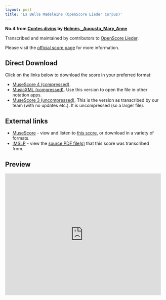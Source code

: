 ```yaml
---
layout: post
title: 'La Belle Madeleine (OpenScore Lieder Corpus)'
---
```


__No.4 from [Contes divins](https://fourscoreandmore.org/openscore/lieder/Holm%C3%A8s%2C_Augusta_Mary_Anne/Contes_divins/) by [Holmès,_Augusta_Mary_Anne](https://fourscoreandmore.org/openscore/lieder/Holm%C3%A8s%2C_Augusta_Mary_Anne)__

Transcribed and maintained by contributors to [OpenScore Lieder].

Please visit the [official score page] for more information.

[official score page]: https://musescore.com/openscore-lieder-corpus/scores/5925129
[OpenScore Lieder]: https://musescore.com/openscore-lieder-corpus

## Direct Download

Click on the links below to download the score in your preferred format:
- [MuseScore 4 (compressed)](https://fourscoreandmore.org/openscore/lieder/Holm%C3%A8s%2C_Augusta_Mary_Anne/Contes_divins/4_La_Belle_Madeleine.mscz).
- [MusicXML (compressed)](https://fourscoreandmore.org/openscore/lieder/Holm%C3%A8s%2C_Augusta_Mary_Anne/Contes_divins/4_La_Belle_Madeleine.mxl). Use this version to open the file in other notation apps.
- [MuseScore 3 (uncompressed)](https://raw.githubusercontent.com/OpenScore/Lieder/refs/heads/main/scores/Holm%C3%A8s%2C_Augusta_Mary_Anne/Contes_divins/4_La_Belle_Madeleine/lc5925129.mscx). This is the version as transcribed by our team (with no updates etc.). It is uncompressed (so a larger file).

## External links

- [MuseScore] - view and listen to [this score][MuseScore], or download in a variety of formats.
- [IMSLP] - view the [source PDF file(s)][IMSLP] that this score was transcribed from.

[MuseScore]: https://musescore.com/score/5925129
[IMSLP]: https://imslp.org/wiki/Special:ReverseLookup/588109

## Preview

<iframe width="100%" height="394" src="https://musescore.com/openscore-lieder-corpus/scores/5925129/embed" frameborder="0" allowfullscreen allow="autoplay; fullscreen"></iframe>
